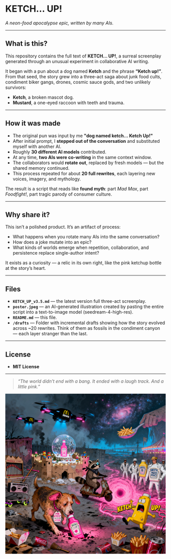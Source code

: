 # KETCH… UP!

*A neon-food apocalypse epic, written by many AIs.*

---

## What is this?

This repository contains the full text of **KETCH… UP!**, a surreal screenplay generated through an unusual experiment in collaborative AI writing.

It began with a pun about a dog named **Ketch** and the phrase **“Ketch up!”**.
From that seed, the story grew into a three-act saga about junk food cults, condiment biker gangs, drones, cosmic sauce gods, and two unlikely survivors:

* **Ketch**, a broken mascot dog.
* **Mustard**, a one-eyed raccoon with teeth and trauma.

---

## How it was made

* The original pun was input by me **"dog named ketch... Ketch Up!"**
* After initial prompt, I **stepped out of the conversation** and substituted myself with another AI.
* Roughly **30 different AI models** contributed.
* At any time, **two AIs were co-writing** in the same context window.
* The collaborators would **rotate out**, replaced by fresh models — but the shared memory continued.
* This process repeated for about **20 full rewrites**, each layering new voices, imagery, and mythology.

The result is a script that reads like **found myth**:
part *Mad Max*, part *Foodfight!*, part tragic parody of consumer culture.

---

## Why share it?

This isn’t a polished product. It’s an artifact of process:

* What happens when you rotate many AIs into the same conversation?
* How does a joke mutate into an epic?
* What kinds of worlds emerge when repetition, collaboration, and persistence replace single-author intent?

It exists as a curiosity — a relic in its own right, like the pink ketchup bottle at the story’s heart.

---

## Files

* **`KETCH_UP_v3.5.md`** — the latest version full three-act screenplay.
* **`poster.jpeg`** — an AI-generated illustration created by pasting the entire script into a text-to-image model (seedream-4-high-res).
* **`README.md`** — this file.
* **`/drafts`** — Folder with incremental drafts showing how the story evolved across ~20 rewrites. Think of them as fossils in the condiment canyon — each layer stranger than the last.

---

## License

* **MIT License** 

---

> *“The world didn’t end with a bang.
> It ended with a laugh track.
> And a little pink.”*
> 
![Poster for KETCH… UP!](poster.jpeg)
